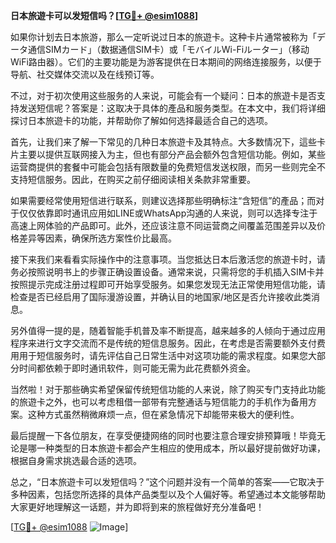 **日本旅遊卡可以发短信吗？[[TG💪+ @esim1088](https://t.me/s/esim1088)]**

如果你计划去日本旅游，那么一定听说过日本的旅遊卡。这种卡片通常被称为「データ通信SIMカード」（数据通信SIM卡）或「モバイルWi-Fiルーター」（移动WiFi路由器）。它们的主要功能是为游客提供在日本期间的网络连接服务，以便于导航、社交媒体交流以及在线预订等。

不过，对于初次使用这些服务的人来说，可能会有一个疑问：日本的旅遊卡是否支持发送短信呢？答案是：这取决于具体的產品和服务类型。在本文中，我们将详细探讨日本旅遊卡的功能，并帮助你了解如何选择最适合自己的选项。

首先，让我们来了解一下常见的几种日本旅遊卡及其特点。大多数情况下，這些卡片主要以提供互联网接入为主，但也有部分产品会额外包含短信功能。例如，某些运营商提供的套餐中可能会包括有限数量的免费短信发送权限，而另一些则完全不支持短信服务。因此，在购买之前仔细阅读相关条款非常重要。

如果需要经常使用短信进行联系，则建议选择那些明确标注“含短信”的產品；而对于仅仅依靠即时通讯应用如LINE或WhatsApp沟通的人来说，则可以选择专注于高速上网体验的产品即可。此外，还应该注意不同运营商之间覆盖范围差异以及价格差异等因素，确保所选方案性价比最高。

接下来我们来看看实际操作中的注意事项。当您抵达日本后激活您的旅遊卡时，请务必按照说明书上的步骤正确设置设备。通常来说，只需将您的手机插入SIM卡并按照提示完成注册过程即可开始享受服务。如果您发现无法正常使用短信功能，请检查是否已经启用了国际漫游设置，并确认目的地国家/地区是否允许接收此类消息。

另外值得一提的是，随着智能手机普及率不断提高，越来越多的人倾向于通过应用程序来进行文字交流而不是传统的短信息服务。因此，在考虑是否需要额外支付费用用于短信服务时，请先评估自己日常生活中对这项功能的需求程度。如果您大部分时间都依赖于即时通讯软件，则可能无需为此花费额外资金。

当然啦！对于那些确实希望保留传统短信功能的人来说，除了购买专门支持此功能的旅遊卡之外，也可以考虑租借一部带有完整通话与短信能力的手机作为备用方案。这种方式虽然稍微麻烦一点，但在紧急情况下却能带来极大的便利性。

最后提醒一下各位朋友，在享受便捷网络的同时也要注意合理安排预算哦！毕竟无论是哪一种类型的日本旅遊卡都会产生相应的使用成本，所以最好提前做好功课，根据自身需求挑选最合适的选项。

总之，“日本旅遊卡可以发短信吗？”这个问题并没有一个简单的答案——它取决于多种因素，包括您所选择的具体产品类型以及个人偏好等。希望通过本文能够帮助大家更好地理解这一话题，并为即将到来的旅程做好充分准备吧！

[[TG💪+ @esim1088](https://t.me/s/esim1088) ![Image](https://i.postimg.cc/4NQfJmqS/Snipaste-2025-05-13-00-14-12.png)]
